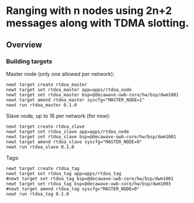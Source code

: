 # Ranging with n nodes using 2n+2 messages along with TDMA slotting.

## Overview



### Building targets

Master node (only one allowed per network):

```no-highlight
newt target create rtdoa_master
newt target set rtdoa_master app=apps/rtdoa_node
newt target set rtdoa_master bsp=@decawave-uwb-core/hw/bsp/dwm1001
newt target amend rtdoa_master syscfg="MASTER_NODE=1"
newt run rtdoa_master 0.1.0
```

Slave node, up to 16 per network (for now):

```no-highlight
newt target create rtdoa_slave
newt target set rtdoa_slave app=apps/rtdoa_node
newt target set rtdoa_slave bsp=@decawave-uwb-core/hw/bsp/dwm1001
newt target amend rtdoa_slave syscfg="MASTER_NODE=0"
newt run rtdoa_slave 0.1.0
```

Tags:

```no-highlight
newt target create rtdoa_tag
newt target set rtdoa_tag app=apps/rtdoa_tag
#newt target set rtdoa_tag bsp=@decawave-uwb-core/hw/bsp/dwm1001
newt target set rtdoa_tag bsp=@decawave-uwb-core/hw/bsp/dwm1003
#newt target amend rtdoa_tag syscfg="MASTER_NODE=0"
newt run rtdoa_tag 0.1.0
```


